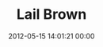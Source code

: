---
title: "Lail Brown"
date: 2012-05-15 14:01:21 00:00
permalink: /lail
twitter: ""
likes: [32,60]
id: 21
gravatar: "http://www.gravatar.com/avatar/0a1bb2bffd4dbe30c968ac57345a9dfc"
---